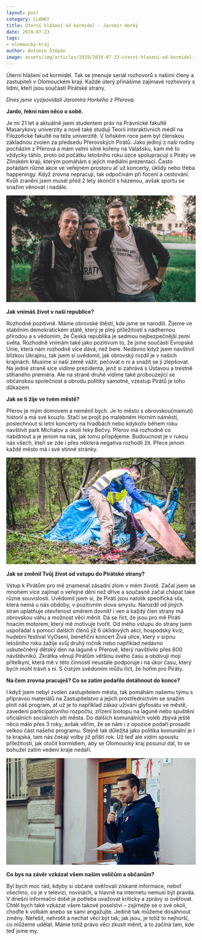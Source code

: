 ```yaml
---
layout: post
category: CLANKY
title: Úterní hlášení od kormidel - Jaromír Horký
date: 2019-07-23
tags: 
- olomoucký-kraj
author: Antonín Štěpán
image: assets/img/articles/2019/2019-07-23-uterni-hlaseni-od-kormidel-jaromir-horky.jpg  #751x422 pixelu
---
```

Úterní hlášení od kormidel. Tak se jmenuje seriál rozhovorů s našimi členy a zastupiteli v Olomouckém kraji. Každé úterý přinášíme zajímavé rozhovory s lidmi, kteří jsou součástí Pirátské strany.

*Dnes jsme vyzpovídali Jaromíra Horkého z Přerova.*

**Jardo, řekni nám něco o sobě.**

Je mi 21 let a aktuálně jsem studentem práv na Právnické fakultě Masarykovy univerzity a nově také studuji Teorii interaktivních médií na Filozofické fakultě na téže univerzitě. V loňském roce jsem byl členskou základnou zvolen za předsedu Přerovských Pirátů. Jako jediný z naší rodiny pocházím z Přerova a mám velmi silné kořeny na Valašsku, kam mě to vždycky táhlo, proto od počátku letošního roku úzce spolupracuji s Piráty ve Zlínském kraji, kterým pomáhám s jejich mediální prezentací. Často pořádám různé akce ve veřejném prostoru ať už koncerty, úklidy nebo třeba happeningy. Když zrovna nepracuji, tak odpočívám při focení a cestování. Kvůli zranění jsem musel před 2 lety skončit s házenou, avšak sportu se snažím věnovat i nadále.

![Jaromír Horký](/assets/img/miscellaneous/uterni-hlaseni-od-kormidel-jaromir-horky-1.jpg) 

**Jak vnímáš život v naší republice?**

Rozhodně pozitivně. Máme obrovské štěstí, kde jsme se narodili. Žijeme ve stabilním demokratickém státě, který je plný příležitostí s nádhernou přírodou a s vědomím, že Česká republika je sedmou nejbezpečnější zemí světa. Rozhodně vnímám také jako pozitivum to, že jsme součástí Evropské Unie, která nám rozhodně více dává, než bere. Nedávno když jsem navštívil blízkou Ukrajinu, tak jsem si uvědomil, jak obrovský rozdíl je v našich krajinách. Musíme si naší země vážit, pečovat o ni a snažit se ji zlepšovat. Na jedné straně sice vidíme prezidenta, jenž si zahrává s Ústavou a trestně stíhaného premiéra. Ale na straně druhé vidíme také probouzející se občanskou společnost a obrodu politiky samotné, vzestup Pirátů je toho důkazem.

**Jak se ti žije ve tvém městě?**

Přerov je mým domovem a neměnil bych. Je to město s obrovskou(mamutí) historií a má své kouzlo. Stačí se projít po malebném Horním náměstí, poslechnout si letní koncerty na hradbách nebo kdykoliv během roku navštívit park Michalov a okolí řeky Bečvy. Přerov má rozhodně co nabídnout a je jenom na nás, jak tomu přispějeme. Budoucnost je v rukou nás všech, kteří se zde i přes některá negativa rozhodli žít. Přece jenom každé město má i své stinné stránky.

![Jaromír Horký](/assets/img/miscellaneous/uterni-hlaseni-od-kormidel-jaromir-horky-2.jpg) 

**Jak se změnil Tvůj život od vstupu do Pirátské strany?**
 
Vstup k Pirátům pro mě znamenal zásadní zlom v mém životě. Začal jsem se mnohem více zajímat o veřejné dění než dříve a současně začal chápat také různé souvislosti. Uvědomil jsem si, že Piráti jsou natolik specifická síla, která nemá u nás obdoby, v pozitivním slova smyslu. Narozdíl od jiných stran uplatňuje otevřenost směrem dovnitř i ven a každý člen strany má obrovskou váhu a možnost věci měnit. Dá se říct, že jsou pro mě Piráti hnacím motorem, který mě motivuje tvořit. Od mého vstupu do strany jsem uspořádal s pomocí dalších členů již 6 úklidových akcí, hospodský kvíz, hudební festival VyOsení, benefiční koncert Živá ulice, který v srpnu letošního roku zažije svůj druhý ročník nebo například nedávno uskutečněný dětský den na laguně v Přerově, který navštívilo přes 600 návštěvníků. Zkrátka věnuji Pirátům většinu svého času a obdivuji moji přítelkyni, která mě v této činnosti neustále podporuje i na úkor času, který bych mohl trávit s ní. S čistým svědomím můžu říct, že hořím pro Piráty.

**Na čem zrovna pracuješ? Co se zatím podařilo dotáhnout do konce?**

I když jsem nebyl zvolen zastupitelem města, tak pomáhám našemu týmu s přípravou materiálů na Zastupitelstvo a jejich prostřednictvím se snažím plnit náš program, ať už je to například zákaz užívání glyfosátu ve městě, zavedení participativního rozpočtu, zřízení biotopu na laguně nebo spuštění oficiálních sociálních sítí města. Do dalších komunálních voleb zbývá ještě něco málo přes 3 roky, avšak věřím, že se nám i z opozice podaří prosadit velkou část našeho programu. Stejně tak důležitá jako politika komunální je i ta krajská, tam nás čekají volby již příští rok. Už teď ale vidím spoustu příležitostí, jak otočit kormidlem, aby se Olomoucký kraj posunul dál, to se bohužel zatím vedení kraje nedaří.

![Jaromír Horký](/assets/img/miscellaneous/uterni-hlaseni-od-kormidel-jaromir-horky-3.jpg) 

**Co bys na závěr vzkázal všem našim voličům a občanům?**

Byl bych moc rád, kdyby si občané ověřovali získané informace, neboť všechno, co je v televizi, novinách, a hlavně na internetu nemusí být pravda. V dnešní informační době je potřeba uvažovat kriticky a zprávy si ověřovat. Chtěl bych také vzkázat všem takové poselství – zajímejte se o své okolí, choďte k volbám anebo se sami angažujte. Jedině tak můžeme dosáhnout změny. Neřešit, nehrotit a nechat věci být tak, jak jsou, je totiž to nejhorší, co můžeme udělat. Máme totiž právo věci zkusit měnit, a to začíná tam, kde teď jsme my.